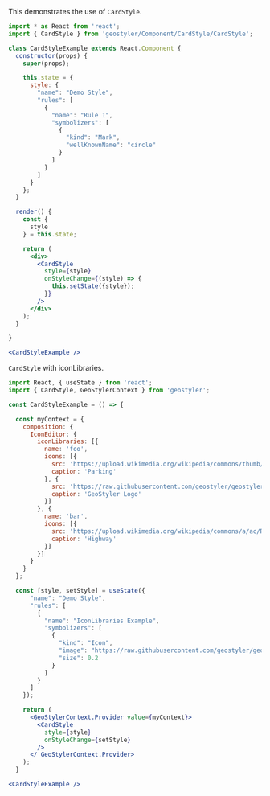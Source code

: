 <!--
 * Released under the BSD 2-Clause License
 *
 * Copyright © 2021-present, terrestris GmbH & Co. KG and GeoStyler contributors
 * All rights reserved.
 *
 * Redistribution and use in source and binary forms, with or without
 * modification, are permitted provided that the following conditions are met:
 *
 * * Redistributions of source code must retain the above copyright notice,
 *   this list of conditions and the following disclaimer.
 *
 * * Redistributions in binary form must reproduce the above copyright notice,
 *   this list of conditions and the following disclaimer in the documentation
 *   and/or other materials provided with the distribution.
 *
 * THIS SOFTWARE IS PROVIDED BY THE COPYRIGHT HOLDERS AND CONTRIBUTORS "AS IS"
 * AND ANY EXPRESS OR IMPLIED WARRANTIES, INCLUDING, BUT NOT LIMITED TO, THE
 * IMPLIED WARRANTIES OF MERCHANTABILITY AND FITNESS FOR A PARTICULAR PURPOSE
 * ARE DISCLAIMED. IN NO EVENT SHALL THE COPYRIGHT HOLDER OR CONTRIBUTORS BE
 * LIABLE FOR ANY DIRECT, INDIRECT, INCIDENTAL, SPECIAL, EXEMPLARY, OR
 * CONSEQUENTIAL DAMAGES (INCLUDING, BUT NOT LIMITED TO, PROCUREMENT OF
 * SUBSTITUTE GOODS OR SERVICES; LOSS OF USE, DATA, OR PROFITS; OR BUSINESS
 * INTERRUPTION) HOWEVER CAUSED AND ON ANY THEORY OF LIABILITY, WHETHER IN
 * CONTRACT, STRICT LIABILITY, OR TORT (INCLUDING NEGLIGENCE OR OTHERWISE)
 * ARISING IN ANY WAY OUT OF THE USE OF THIS SOFTWARE, EVEN IF ADVISED OF THE
 * POSSIBILITY OF SUCH DAMAGE.
 *
-->

This demonstrates the use of `CardStyle`.

```jsx
import * as React from 'react';
import { CardStyle } from 'geostyler/Component/CardStyle/CardStyle';

class CardStyleExample extends React.Component {
  constructor(props) {
    super(props);

    this.state = {
      style: {
        "name": "Demo Style",
        "rules": [
          {
            "name": "Rule 1",
            "symbolizers": [
              {
                "kind": "Mark",
                "wellKnownName": "circle"
              }
            ]
          }
        ]
      }
    };
  }

  render() {
    const {
      style
    } = this.state;

    return (
      <div>
        <CardStyle
          style={style}
          onStyleChange={(style) => {
            this.setState({style});
          }}
        />
      </div>
    );
  }

}

<CardStyleExample />
```

`CardStyle` with iconLibraries.

```jsx
import React, { useState } from 'react';
import { CardStyle, GeoStylerContext } from 'geostyler';

const CardStyleExample = () => {

  const myContext = {
    composition: {
      IconEditor: {
        iconLibraries: [{
          name: 'foo',
          icons: [{
            src: 'https://upload.wikimedia.org/wikipedia/commons/thumb/5/5f/Parking_icon.svg/128px-Parking_icon.svg.png',
            caption: 'Parking'
          }, {
            src: 'https://raw.githubusercontent.com/geostyler/geostyler/master/public/logo.svg',
            caption: 'GeoStyler Logo'
          }]
        }, {
          name: 'bar',
          icons: [{
            src: 'https://upload.wikimedia.org/wikipedia/commons/a/ac/RWB-RWBA_Autobahn.svg',
            caption: 'Highway'
          }]
        }]
      }
    }
  };

  const [style, setStyle] = useState({
      "name": "Demo Style",
      "rules": [
        {
          "name": "IconLibraries Example",
          "symbolizers": [
            {
              "kind": "Icon",
              "image": "https://raw.githubusercontent.com/geostyler/geostyler/master/public/logo.svg",
              "size": 0.2
            }
          ]
        }
      ]
    });

    return (
      <GeoStylerContext.Provider value={myContext}>
        <CardStyle
          style={style}
          onStyleChange={setStyle}
        />
      </ GeoStylerContext.Provider>
    );
  }

<CardStyleExample />
```
